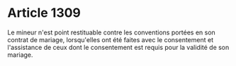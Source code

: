 # Article 1309

Le mineur n'est point restituable contre les conventions portées en son contrat de mariage, lorsqu'elles ont été faites avec le consentement et l'assistance de ceux dont le consentement est requis pour la validité de son mariage.
